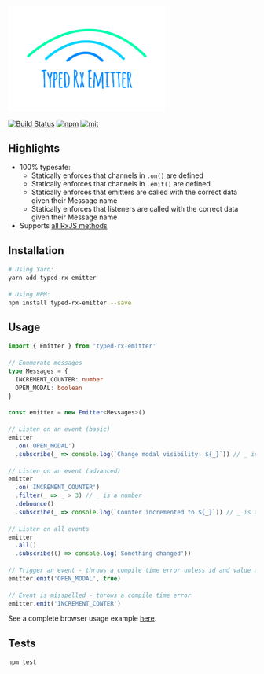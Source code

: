 <img alt="typed-rx-emitter: Typesafe Rx-based event emitter" src="https://raw.githubusercontent.com/bcherny/typed-rx-emitter/master/logo.png" width="320px" />

[![Build Status][build]](https://circleci.com/gh/bcherny/typed-rx-emitter) [![npm]](https://www.npmjs.com/package/typed-rx-emitter) [![mit]](https://opensource.org/licenses/MIT)

[build]: https://img.shields.io/circleci/project/bcherny/typed-rx-emitter.svg?branch=master&style=flat-square
[npm]: https://img.shields.io/npm/v/typed-rx-emitter.svg?style=flat-square
[mit]: https://img.shields.io/npm/l/typed-rx-emitter.svg?style=flat-square

## Highlights

- 100% typesafe:
  - Statically enforces that channels in `.on()` are defined
  - Statically enforces that channels in `.emit()` are defined
  - Statically enforces that emitters are called with the correct data given their Message name
  - Statically enforces that listeners are called with the correct data given their Message name
- Supports [all RxJS methods](https://github.com/Reactive-Extensions/RxJS/blob/master/doc/libraries/main/rx.md)

## Installation

```sh
# Using Yarn:
yarn add typed-rx-emitter

# Using NPM:
npm install typed-rx-emitter --save
```

## Usage

```ts
import { Emitter } from 'typed-rx-emitter'

// Enumerate messages
type Messages = {
  INCREMENT_COUNTER: number
  OPEN_MODAL: boolean
}

const emitter = new Emitter<Messages>()

// Listen on an event (basic)
emitter
  .on('OPEN_MODAL')
  .subscribe(_ => console.log(`Change modal visibility: ${_}`)) // _ is a boolean

// Listen on an event (advanced)
emitter
  .on('INCREMENT_COUNTER')
  .filter(_ => _ > 3) // _ is a number
  .debounce()
  .subscribe(_ => console.log(`Counter incremented to ${_}`)) // _ is a number

// Listen on all events
emitter
  .all()
  .subscribe(() => console.log('Something changed'))

// Trigger an event - throws a compile time error unless id and value are set, and are of the right types
emitter.emit('OPEN_MODAL', true)

// Event is misspelled - throws a compile time error
emitter.emit('INCREMENT_CONTER')
```

See a complete browser usage example [here](https://github.com/bcherny/typed-rx-emitter/blob/master/browser-example).

## Tests

```sh
npm test
```
